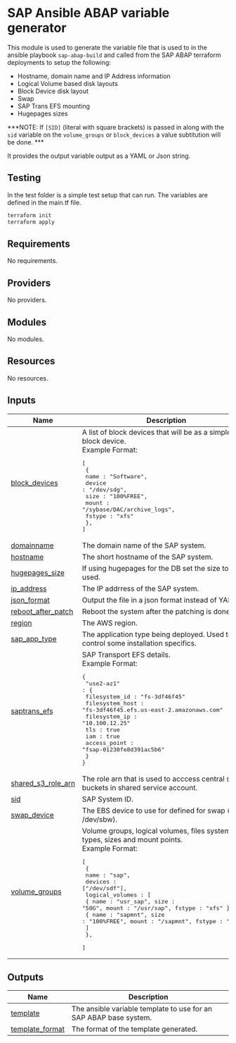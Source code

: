 # SAP Ansible ABAP variable generator

This module is used to generate the variable file that is used to in the ansible playbook `sap-abap-build` and called from the SAP ABAP terraform deployments to setup the following: 
- Hostname, domain name and IP Address information 
- Logical Volume based disk layouts
- Block Device disk layout 
- Swap 
- SAP Trans EFS mounting 
- Hugepages sizes 

***NOTE: If `[SID]` (literal with square brackets) is passed in along with the `sid` variable on the `volume_groups` or `block_devices` a value subtitution will be done. ***

It provides the output variable output as a YAML or Json string. 

## Testing

In the test folder is a simple test setup that can run. The variables are defined in the main.tf file. 

```bash
terraform init 
terraform apply 
```

<!-- BEGINNING OF PRE-COMMIT-TERRAFORM DOCS HOOK -->
## Requirements

No requirements.

## Providers

No providers.

## Modules

No modules.

## Resources

No resources.

## Inputs

| Name | Description | Type | Default | Required |
|------|-------------|------|---------|:--------:|
| <a name="input_block_devices"></a> [block\_devices](#input\_block\_devices) | A list of block devices that will be as a simple block device.<br>Example Format:<pre>[<br>  {<br>    name : "Software",<br>    device : "/dev/sdg",<br>    size : "100%FREE",<br>    mount : "/sybase/DAC/archive_logs",<br>    fstype : "xfs"<br>  },<br>]</pre> | <pre>list(<br>    object({<br>      name   = string<br>      device = string<br>      size   = string<br>      mount  = string<br>      fstype = string<br>    })<br>  )</pre> | `null` | no |
| <a name="input_domainname"></a> [domainname](#input\_domainname) | The domain name of the SAP system. | `string` | n/a | yes |
| <a name="input_hostname"></a> [hostname](#input\_hostname) | The short hostname of the SAP system. | `string` | n/a | yes |
| <a name="input_hugepages_size"></a> [hugepages\_size](#input\_hugepages\_size) | If using hugepages for the DB set the size to be used. | `number` | `0` | no |
| <a name="input_ip_address"></a> [ip\_address](#input\_ip\_address) | The IP addrress of the SAP system. | `string` | n/a | yes |
| <a name="input_json_format"></a> [json\_format](#input\_json\_format) | Output the file in a json format instead of YAML. | `bool` | `false` | no |
| <a name="input_reboot_after_patch"></a> [reboot\_after\_patch](#input\_reboot\_after\_patch) | Reboot the system after the patching is done. | `bool` | `false` | no |
| <a name="input_region"></a> [region](#input\_region) | The AWS region. | `string` | n/a | yes |
| <a name="input_sap_app_type"></a> [sap\_app\_type](#input\_sap\_app\_type) | The application type being deployed. Used to control some installation specifics. | `string` | `""` | no |
| <a name="input_saptrans_efs"></a> [saptrans\_efs](#input\_saptrans\_efs) | SAP Transport EFS details.<br>Example Format:<pre>{ <br>  "use2-az1" : {<br>    filesystem_id : "fs-3df46f45"<br>    filesystem_host : "fs-3df46f45.efs.us-east-2.amazonaws.com"<br>    filesystem_ip : "10.100.12.25"<br>    tls : true<br>    iam : true<br>    access_point : "fsap-01230fe8d391ac5b6"<br>  } <br>}</pre> | <pre>map(<br>    object({<br>      filesystem_id   = string<br>      filesystem_host = string<br>      filesystem_ip   = string<br>      tls : bool<br>      iam : bool<br>      access_point = string<br>    })<br>  )</pre> | `null` | no |
| <a name="input_shared_s3_role_arn"></a> [shared\_s3\_role\_arn](#input\_shared\_s3\_role\_arn) | The role arn that is used to acccess central s3 buckets in shared service account. | `string` | n/a | yes |
| <a name="input_sid"></a> [sid](#input\_sid) | SAP System ID. | `string` | `""` | no |
| <a name="input_swap_device"></a> [swap\_device](#input\_swap\_device) | The EBS device to use for defined for swap (ie. /dev/sbw). | `string` | n/a | yes |
| <a name="input_volume_groups"></a> [volume\_groups](#input\_volume\_groups) | Volume groups, logical volumes, files system types, sizes and mount points.<br>Example Format:<pre>[<br>  {<br>    name : "sap",<br>    devices : ["/dev/sdf"],<br>    logical_volumes : [<br>      { name : "usr_sap", size : "50G", mount : "/usr/sap", fstype : "xfs" },<br>      { name : "sapmnt", size : "100%FREE", mount : "/sapmnt", fstype : "xfs" }<br>    ]<br>  },  <br>]</pre> | <pre>list(<br>    object({<br>      name    = string<br>      devices = list(string)<br>      logical_volumes = list(<br>        object({<br>          name   = string<br>          size   = string<br>          mount  = string<br>          fstype = string<br>        })<br>      )<br>    })<br>  )</pre> | n/a | yes |

## Outputs

| Name | Description |
|------|-------------|
| <a name="output_template"></a> [template](#output\_template) | The ansible variable template to use for an SAP ABAP base system. |
| <a name="output_template_format"></a> [template\_format](#output\_template\_format) | The format of the template generated. |
<!-- END OF PRE-COMMIT-TERRAFORM DOCS HOOK -->